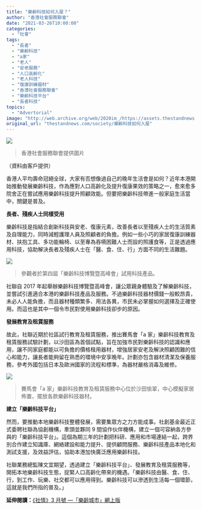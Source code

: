 ```yaml
---
title: "樂齡科技如何入屋？"
author: "香港社會服務聯會"
date: "2021-03-26T10:00:00"
categories:
  - "社會"
tags:
  - "長者"
  - "樂齡科技"
  - "a家"
  - "老人"
  - "安老服務"
  - "人口高齡化"
  - "老人科技"
  - "復康訓練器材"
  - "香港社會服務聯會"
  - "樂齡科技平台"
  - "長者科技"
topics:
  - "Advertorial"
image: "http://web.archive.org/web/2020im_/https://assets.thestandnews.com/media/photos/1_6YbR6.png"
original_url: "thestandnews.com/society/樂齡科技如何入屋"
---
```

![](http://web.archive.org/web/2020im_/https://assets.thestandnews.com/media/photos/1_6YbR6.png)
> 香港社會服務聯會提供圖片

（資料由客戶提供）

香港人平均壽命冠絕全球，大家有否想像過自己的晚年生活會是如何？近年本港開始推動發展樂齡科技，作為應對人口高齡化及提升復康果效的策略之一，愈來愈多院舍正在嘗試應用樂齡科技提升照顧效能。但要把樂齡科技帶進一般家庭生活當中，關鍵是普及。

**長者、殘疾人士同樣受用**

樂齡科技是指結合創新科技與安老、復康元素，改善長者以至殘疾人士的生活質素及自理能力，同時減輕護理人員及照顧者的負擔。例如一些小巧的家居復康訓練器材、扶抱工具、多功能輪椅、以至專為吞嚥困難人士而設的照護食等，正是透過應用科技，協助解決長者及殘疾人士在「醫、食、住、行」方面不同的生活難題。

![](http://web.archive.org/web/2020im_/https://assets.thestandnews.com/media/photos/OAA_0452_A3I0X.jpg)
> 參觀者於第四屆「樂齡科技博覽暨高峰會」試用科技產品。

社聯自 2017 年起舉辦樂齡科技博覽暨高峰會，讓公眾親身體驗及了解樂齡科技，並嘗試引進適合本港的樂齡科技產品及服務。不過樂齡科技器材價錢一般較昂貴，未必人人能負擔，而且器材種類繁多、用法各異，市民未必掌握如何選擇及正確使用。而這也是其中一個令市民對使用樂齡科技卻步的原因。

**發展教育及租賃服務**

故此，社聯近期於社區試行教育及租賃服務，推出賽馬會「a 家」樂齡科技教育及租賃服務試驗計劃，以沙田區為首個試點，旨在加強市民對樂齡科技的認識和應用，讓不同家庭都能以可負擔的價格租用器材，增強居家安老及解決照顧困難的信心和能力，讓長者能夠留在熟悉的環境中安享晚年。計劃亦包含器材清潔及保養服務，參考外國包括日本及歐洲國家的流程和標準，為器材嚴格消毒及維修。

![](http://web.archive.org/web/2020im_/https://assets.thestandnews.com/media/photos/HKC_6523_pFBLk.JPG)
> 賽馬會「a 家」樂齡科技教育及租賃服務中心位於沙田愉翠，中心模擬家居佈置，擺放各款樂齡科技器材。

**建立「樂齡科技平台」**

然而，要推動本地樂齡科技整體發展，需要集眾方之力方能成事。社創基金最近正式委聘社聯為協創機構，牽頭並夥同 9 間協作伙伴機構，建立一個可容納各方參與的「樂齡科技平台」。這個為期三年的計劃把科研、應用和巿場連結一起，跨界別合作建立知識庫、網絡建設和能力提升、提供顧問服務、樂齡科技產品本地化和測試支援，及效益評估，協助本港加快廣泛應用樂齡科技。

社聯業務總監陳文宜期望，透過建立「樂齡科技平台」、發展教育及租賃服務等，開拓本地樂齡科技生態，捉緊人口高齡化帶來的機遇。「樂齡科技由醫、食、住、行，到工作、玩樂、社交都可以應用得到。樂齡科技可以滲透到生活每一個環節，這就是我們所指的普及。」

**延伸閱讀：**[《社情》3 月號 —「樂齡城市」網上版](http://web.archive.org/web/20211229132406/https://www.hkcss.org.hk/%E7%AC%AC71%E6%9C%9F-%E6%A8%82%E9%BD%A1%E5%9F%8E%E5%B8%82/)